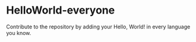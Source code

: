 # HelloWorld-everyone
Contribute to the repository by adding your Hello, World! in every language you know. 
